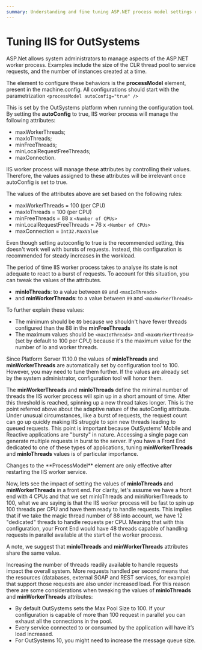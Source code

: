 ```yaml
---
summary: Understanding and fine tuning ASP.NET process model settings on a Microsoft Internet Information Services (IIS) web server for use with OutSystems. 
---
```


# Tuning IIS for OutSystems

ASP.Net allows system administrators to manage aspects of the ASP.NET worker process. Examples include the size of the CLR thread pool to service requests, and the number of instances created at a time. 


The element to configure these behaviors is the **processModel** element, present in the machine.config.
All configurations should start with the parametrization `<processModel autoConfig="true" />`


This is set by the OutSystems platform when running the configuration tool. By setting the **autoConfig** to true, IIS worker process will manage the following attributes:

* maxWorkerThreads;
* maxIoThreads;
* minFreeThreads;
* minLocalRequestFreeThreads;
* maxConnection.

IIS worker process will manage these attributes by controlling their values. Therefore, the values assigned to these attributes will be irrelevant once autoConfig is set to true. 

The values of the attributes above are set based on the following rules:

* maxWorkerThreads = 100 (per CPU)
* maxIoThreads = 100 (per CPU)
* minFreeThreads = 88 x `<Number of CPUs>`
* minLocalRequestFreeThreads = 76 x `<Number of CPUs>`
* maxConnection = `Int32.MaxValue`

<!--- Even though setting autoconfig to true is the recommended setting, this doesn't work well with bursts of requests. IIS worker process analyses its state in a period of time too slow for it to react to handle a burst of requests. This configuration works better in steady increases in the workload. THIS WAS THE ORIGINAL WRITING AND I CHANGED IT TO THE BELOW PARAGRAPH, CHECKING IF I HAVEN'T CHANGED THE MEANING-->

Even though setting autoconfig to true is the recommended setting, this doesn't work well with bursts of requests. Instead, this configuration is recommended for steady increases in the workload.

The period of time IIS worker process takes to analyse its state is not adequate to react to a burst of requests. To account for this situation, you can tweak the values of the attributes.

* **minIoThreads**: to a value between `89` and `<maxIoThreads>`
* and **minWorkerThreads**: to a value between `89` and `<maxWorkerThreads>`


To further explain these values: 

* The minimum should be `89` because we shouldn't have fewer threads configured than the 88 in the **minFreeThreads**
* The maximum values should be `<maxIoThreads>` and `<maxWorkerThreads>` (set by default to 100 per CPU) because it's the maximum value for the number of Io and worker threads.

<div class="info" markdown="1">

Since Platform Server 11.10.0 the values of **minIoThreads** and **minWorkerThreads** are automatically set by configuration tool to 100. However, you may need to tune them further. If the values are already set by the system administrator, configuration tool will honor them.

</div>

The **minWorkerThreads** and **minIoThreads** define the minimal number of threads the IIS worker process will spin up in a short amount of time. After this threshold is reached, spinning up a new thread takes longer. This is the point referred above about the adaptive nature of the autoConfig attribute. Under unusual circumstances, like a burst of requests, the request count can go up quickly making IIS struggle to spin new threads leading to queued requests. This point is important because OutSystems’ Mobile and Reactive applications are "bursty" in nature. Accessing a single page can generate multiple requests in burst to the server. If you have a Front End dedicated to one of these types of applications, tuning **minWorkerThreads** and **minIoThreads** values is of particular importance.

<div class="info" markdown="1">
Changes to the **ProcessModel** element are only effective after restarting the IIS worker service.
</div>

Now, lets see the impact of setting the values of **minIoThreads** and **minWorkerThreads** in a front end. For clarity, let's assume we have a front end with 4 CPUs and that we set minIoThreads and minWorkerThreads to 100, what we are saying is that the IIS worker process will be fast to spin up 100 threads per CPU and have them ready to handle requests. This implies that if we take the magic thread number of 88 into account, we have 12 "dedicated" threads to handle requests per CPU. Meaning that with this configuration, your Front End would have 48 threads capable of handling requests in parallel available at the start of the worker process.

A note, we suggest that **minIoThreads** and **minWorkerThreads** attributes share the same value.

Increasing the number of threads readily available to handle requests impact the overall system. More requests handled per second means that the resources (databases, external SOAP and REST services, for example) that support those requests are also under increased load. For this reason there are some considerations when tweaking the values of **minIoThreads** and **minWorkerThreads** attributes:

* By default OutSystems sets the Max Pool Size to 100. If your configuration is capable of more than 100 request in parallel you can exhaust all the connections in the pool.
* Every service connected to or consumed by the application will have it’s load increased.
* For OutSystems 10, you might need to increase the message queue size.
